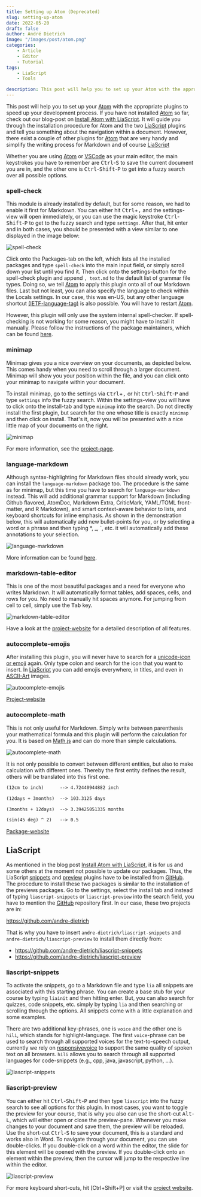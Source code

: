 ```yaml
---
title: Setting up Atom (Deprecated)
slug: setting-up-atom
date: 2022-05-20
draft: false
author: André Dietrich
image: "/images/post/atom.png"
categories:
    - Article
    - Editor
    - Tutorial
tags:
    - LiaScript
    - Tools

description: This post will help you to set up your Atom with the appropriate plugins to speed up your development process.
---
```


This post will help you to set up your [Atom](https://atom.io) with the appropriate plugins to speed up your development process. If you have not installed [Atom](https://atom.io) so far, check out our blog-post on [Install Atom with LiaScript](/blog/install-atom-with-liascript). It will guide you through the installation procedure for Atom and the two [LiaScript](https://liascript.github.io) plugins and tell you something about the navigation within a document. However, there exist a couple of other plugins for [Atom](https://atom.io) that are very handy and simplify the writing process for Markdown and of course [LiaScript](https://liascript.github.io)

Whether you are using [Atom](https://atom.io) or [VSCode](https://code.visualstudio.com/) as your main editor, the main keystrokes you have to remember are <kbd>Ctrl</kbd>-<kbd>S</kbd> to save the current document you are in, and the other one is <kbd>Ctrl</kbd>-<kbd>Shift</kbd>-<kbd>P</kbd> to get into a fuzzy search over all possible options.

### spell-check

This module is already installed by default, but for some reason, we had to enable it first for Markdown. You can either hit <kbd>Ctrl</kbd>+<kbd>,</kbd> and the settings-view will open immediately, or you can use the magic keystroke <kbd>Ctrl</kbd>-<kbd>Shift</kbd>-<kbd>P</kbd> to get to the fuzzy search and type `settings`. After that, hit enter and in both cases, you should be presented with a view similar to one displayed in the image below:

![spell-check](/images/post/setting-up-atom/spell-check.png)

Click onto the Packages-tab on the left, which lists all the installed packages and type `spell-check` into the main input field, or simply scroll down your list until you find it. Then click onto the settings-button for the spell-check plugin and append `, text.md` to the default list of grammar file types. Doing so, we tell [Atom](https://atom.io) to apply this plugin onto all of our Markdown files. Last but not least, you can also specify the language to check within the Locals settings. In our case, this was en-US, but any other language shortcut [(IETF-language-tag)](https://en.wikipedia.org/wiki/IETF_language_tag) is also possible. You will have to restart [Atom](https://atom.io).

However, this plugin will only use the system internal spell-checker.
If spell-checking is not working for some reason, you might have to install it manually. Please follow the instructions of the package maintainers, which can be found [here](https://atom.io/packages/spell-check).

### minimap

Minimap gives you a nice overview on your documents, as depicted below. This comes handy when you need to scroll through a larger document. Minimap will show you your position within the file, and you can click onto your minimap to navigate within your document.

To install minimap, go to the settings via <kbd>Ctrl</kbd>+<kbd>,</kbd> or hit <kbd>Ctrl</kbd>-<kbd>Shift</kbd>-<kbd>P</kbd> and type `settings` info the fuzzy search. Within the settings-view you will have to click onto the install-tab and type `minimap` into the search. Do not directly install the first plugin, but search for the one whose title is exactly `minimap` and then click on install. That's it, now you will be presented with a nice little map of your documents on the right.

![minimap](/images/post/setting-up-atom/minimap.png)

For more information, see the [project-page](https://atom.io/packages/minimap).

### language-markdown

Although syntax-highlighting for Markdown files should already work, you can install the `language-markdown` package too. The procedure is the same as for minimap, but this time you have to search for `language-markdown` instead. This will add additional grammar support for Markdown (including Github flavored, AtomDoc, Markdown Extra, CriticMark, YAML/TOML front-matter, and R Markdown), and smart context-aware behavior to lists, and keyboard shortcuts for inline emphasis. As shown in the demonstration below, this will automatically add new bullet-points for you, or by selecting a word or a phrase and then typing \*, \_, \`, etc. it will automatically add these annotations to your selection.


![language-markdown](/images/post/setting-up-atom/markdown.gif)

More information can be found [here](https://atom.io/packages/language-markdown).

### markdown-table-editor 

This is one of the most beautiful packages and a need for everyone who writes Markdown. It will automatically format tables, add spaces, cells, and rows for you. No need to manually hit spaces anymore. For jumping from cell to cell, simply use the <kbd>Tab</kbd> key.

![markdown-table-editor](/images/post/setting-up-atom/table.gif)

Have a look at the [project-website](https://atom.io/packages/markdown-table-editor) for a detailed description of all features.

### autocomplete-emojis

After installing this plugin, you will never have to search for a [unicode-icon or emoji](https://en.wikipedia.org/wiki/Emoji) again. Only type colon and search for the icon that you want to insert. In [LiaScript](https://liascript.github.io) you can add emojis everywhere, in titles, and even in [ASCII-Art](https://en.wikipedia.org/wiki/ASCII_art) images.

![autocomplete-emojis](/images/post/setting-up-atom/emoji.gif)

[Project-website](https://atom.io/packages/autocomplete-emojis)

### autocomplete-math

This is not only useful for Markdown. Simply write between parenthesis your mathematical formula and this plugin will perform the calculation for you. It is based on [Math.js](https://mathjs.org/index.html) and can do more than simple calculations.

![autocomplete-math](/images/post/setting-up-atom/math.gif)

It is not only possible to convert between different entities, but also to make calculation with different ones. Thereby the first entity defines the result, others will be translated into this first one.

``` markdown
(12cm to inch)      --> 4.72440944882 inch

(12days + 3months)  --> 103.3125 days

(3months + 12days)  --> 3.39425051335 months

(sin(45 deg) ^ 2)   --> 0.5
```

[Package-website](https://atom.io/packages/autocomplete-math)

## LiaScript

As mentioned in the blog post [Install Atom with LiaScript](/blog/install-atom-with-liascript), it is for us and some others at the moment not possible to update our packages. Thus, the LiaScript [snippets](https://github.com/andre-dietrich/liascript-snippets) and [preview](https://github.com/andre-dietrich/liascript-preview) plugins have to be installed from [GitHub](https://github.com). The procedure to install these two packages is similar to the installation of the previews packages. Go to the settings, select the install tab and instead of typing `liascript-snippets` or `liascript-preview` into the search field, you have to mention the [GitHub](https://github.com) repository first. In our case, these two projects are in:

https://github.com/andre-dietrich

That is why you have to insert `andre-dietrich/liascript-snippets` and `andre-dietrich/liascript-preview` to install them directly from:

* https://github.com/andre-dietrich/liascript-snippets
* https://github.com/andre-dietrich/liascript-preview

### liascript-snippets

To activate the snippets, go to a Markdown file and type `lia` all snippets are associated with this starting phrase. You can create a base stub for your course by typing `liainit` and then hitting enter. But, you can also search for quizzes, code snippets, etc. simply by typing `lia` and then searching or scrolling through the options. All snippets come with a little explanation and some examples.

There are two additional key-phrases, one is `voice` and the other one is `hili`, which stands for highlight-language. The first `voice`-phrase can be used to search through all supported voices for the text-to-speech output, currently we rely on [responsivevoice](https://responsivevoice.org) to support the same quality of spoken text on all browsers. `hili` allows you to search through all supported languages for code-snippets (e.g., cpp, java, javascript, python, ...).

![liascript-snippets](/images/post/setting-up-atom/snippets.gif)

### liascript-preview

You can either hit <kbd>Ctrl</kbd>-<kbd>Shift</kbd>-<kbd>P</kbd> and then type `liascript` into the fuzzy search to see all options for this plugin. In most cases, you want to toggle the preview for your course, that is why you also can use the short-cut <kbd>Alt</kbd>-<kbd>L</kbd>, which will either open or close the preview-pane. Whenever you make changes to your document and save them, the preview will be reloaded. Use the short-cut <kbd>Ctrl</kbd>-<kbd>S</kbd> to save your document, this is a standard and works also in Word. To navigate through your document, you can use double-clicks. If you double-click on a word within the editor, the slide for this element will be opened with the preview. If you double-click onto an element within the preview, then the cursor will jump to the respective line within the editor.

![liascript-preview](/images/post/setting-up-atom/preview.gif)

For more keyboard short-cuts, hit [Ctrl+Shift+P] or visit the [project website](https://github.com/andre-dietrich/liascript-preview).